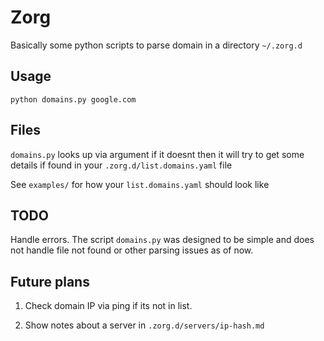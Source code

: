 # Zorg

Basically some python scripts to parse domain in a directory `~/.zorg.d`

## Usage 

`python domains.py google.com`

## Files


`domains.py` looks up via argument if it doesnt then it will try to get some details if found in your `.zorg.d/list.domains.yaml` file

See `examples/` for how your `list.domains.yaml` should look like

## TODO

Handle errors. The script `domains.py` was designed to be simple and  does not handle file not found or other parsing issues  as of now.

## Future plans

1. Check domain IP via ping if its not in list.

2. Show notes about a server in `.zorg.d/servers/ip-hash.md`



